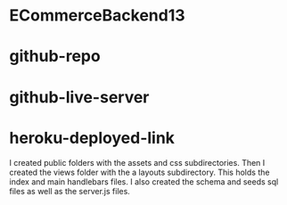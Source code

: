 # ECommerceBackend13

# github-repo



# github-live-server


# heroku-deployed-link

I created public folders with the assets and css subdirectories. Then I created the views folder with the a layouts subdirectory. This holds the index and main handlebars files. I also created the schema and seeds sql files as well as the server.js files. 